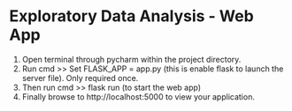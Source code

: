 # Exploratory Data Analysis - Web App

1. Open terminal through pycharm within the project directory.
2. Run cmd >> Set FLASK_APP = app.py (this is enable flask to launch the server file). Only required once.
3. Then run cmd >> flask run (to start the web app) 
4. Finally browse to http://localhost:5000 to view your application.

